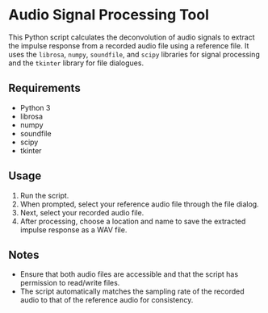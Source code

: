 # Audio Signal Processing Tool

This Python script calculates the deconvolution of audio signals to extract the impulse response from a recorded audio file using a reference file. It uses the `librosa`, `numpy`, `soundfile`, and `scipy` libraries for signal processing and the `tkinter` library for file dialogues.

## Requirements

- Python 3
- librosa
- numpy
- soundfile
- scipy
- tkinter

## Usage

1. Run the script.
2. When prompted, select your reference audio file through the file dialog.
3. Next, select your recorded audio file.
4. After processing, choose a location and name to save the extracted impulse response as a WAV file.

## Notes

- Ensure that both audio files are accessible and that the script has permission to read/write files.
- The script automatically matches the sampling rate of the recorded audio to that of the reference audio for consistency.
